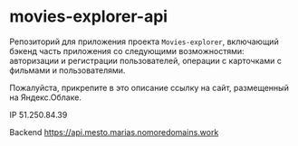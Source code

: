 # movies-explorer-api
Репозиторий для приложения проекта `Movies-explorer`, включающий бэкенд часть приложения со следующими возможностями: авторизации и регистрации пользователей, операции с карточками с фильмами и пользователями.

Пожалуйста, прикрепите в это описание ссылку на сайт, размещенный на Яндекс.Облаке.

IP 51.250.84.39

Backend  https://api.mesto.marias.nomoredomains.work
